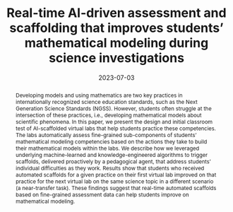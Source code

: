 ---
title: "Real-time AI-driven assessment and scaffolding that improves students’ mathematical modeling during science investigations"
collection: publications
permalink: /publication/2023-AIED
date: 2023-07-03
venue: 'International Conference on Artificial Intelligence in Education'
authors: 'Amy Adair, Michael Sao Pedro, Janice Gobert, Ellie Segan'
paperurl: 'http://aadair3.github.io/files/papers/2023-AIED.pdf'
link: 'https://doi.org/10.1007/978-3-031-36272-9_17'
citation: 'Adair, A., Sao Pedro, M., Gobert, J., & Segan, E. (2023). Real-time AI-driven assessment and scaffolding that improves students’ mathematical modeling during science investigations. In N. Wang, G. Rebolledo-Mendez, N. Matsuda, O. C. Santos, & V. Dimitrova (Eds.), <i>International Conference on Artificial Intelligence in Education</i> (pp. 202-216). Springer, Cham.'
abstract: 'Developing models and using mathematics are two key practices in internationally recognized science education standards, such as the Next Generation Science Standards (NGSS). However, students often struggle at the intersection of these practices, i.e., developing mathematical models about scientific phenomena. In this paper, we present the design and initial classroom test of AI-scaffolded virtual labs that help students practice these competencies. The labs automatically assess fine-grained sub-components of students’ mathematical modeling competencies based on the actions they take to build their mathematical models within the labs. We describe how we leveraged underlying machine-learned and knowledge-engineered algorithms to trigger scaffolds, delivered proactively by a pedagogical agent, that address students’ individual difficulties as they work. Results show that students who received automated scaffolds for a given practice on their first virtual lab improved on that practice for the next virtual lab on the same science topic in a different scenario (a near-transfer task). These findings suggest that real-time automated scaffolds based on fine-grained assessment data can help students improve on mathematical modeling.'
tags: [Peer-Reviewed Conference Proceedings]
---